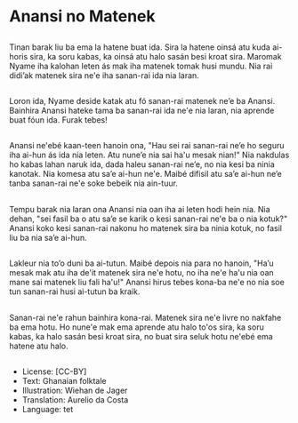 # Anansi no Matenek

##
Tinan barak liu ba ema la hatene buat ida. Sira la hatene oinsá atu kuda ai-horis sira, ka soru kabas, ka oinsá atu halo sasán besi kroat sira. Maromak Nyame iha kalohan leten ás mak iha matenek tomak husi mundu. Nia rai didi’ak matenek sira ne'e iha sanan-rai ida nia laran.

##
Loron ida, Nyame deside katak atu fó sanan-rai matenek ne’e ba Anansi. Bainhira Anansi hateke tama ba sanan-rai ida ne'e nia laran, nia aprende buat fóun ida. Furak tebes!

##
Anansi ne'ebé kaan-teen hanoin ona, "Hau sei rai sanan-rai ne’e ho seguru iha ai-hun ás ida nia leten. Atu nune’e nia sai ha'u mesak nian!" Nia nakdulas ho kabas lahan naruk ida, dada haleu sanan-rai ne’e, no nia kesi ba ninia kanotak. Nia komesa atu sa’e ai-hun ne'e. Maibé difisil atu sa’e ai-hun ne’e tanba sanan-rai ne'e soke bebeik nia ain-tuur.

##
Tempu barak nia laran ona Anansi nia oan iha ai leten hodi hein nia. Nia dehan, "sei fasil ba o atu sa’e se karik o kesi sanan-rai ne'e ba o nia kotuk?" Anansi koko kesi sanan-rai nakonu ho matenek sira ba ninia kotuk, no fasil liu ba nia sa’e ai-hun.

##
Lakleur nia to’o duni ba ai-tutun. Maibé depois nia para no hanoin, "Ha’u mesak mak atu iha de'it matenek sira ne'e hotu, no iha ne'e ha'u nia oan mane sai matenek liu fali ha'u!" Anansi hirus tebes kona-ba ne'e no nia soe tun sanan-rai husi ai-tutun ba kraik.

##
Sanan-rai ne'e rahun bainhira kona-rai. Matenek sira ne'e livre no nakfahe ba ema hotu. Ho nune'e mak ema aprende atu halo to'os sira, ka soru kabas, ka halo sasán besi kroat sira, no buat sira seluk hotu ne'ebé ema hatene atu halo.

##
* License: [CC-BY]
* Text: Ghanaian folktale
* Illustration: Wiehan de Jager
* Translation: Aurelio da Costa
* Language: tet
